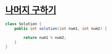 # [나머지 구하기](https://school.programmers.co.kr/learn/courses/30/lessons/120810)
```java
class Solution {
    public int solution(int num1, int num2) {

        return num1 % num2;
    }
}
```
